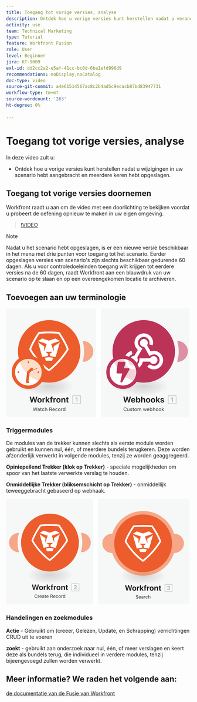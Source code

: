 ```yaml
---
title: Toegang tot vorige versies, analyse
description: Ontdek hoe u vorige versies kunt herstellen nadat u veranderingen in uw scenario hebt aangebracht en hen bewaard in  [!DNL Adobe Workfront Fusion].
activity: use
team: Technical Marketing
type: Tutorial
feature: Workfront Fusion
role: User
level: Beginner
jira: KT-9009
exl-id: dd2cc2a2-e5af-41cc-bc0d-6be1efd996d9
recommendations: noDisplay,noCatalog
doc-type: video
source-git-commit: a4e61514567ac8c2b4ad5c9ecacb87bd83947731
workflow-type: tm+mt
source-wordcount: '263'
ht-degree: 0%

---
```


# Toegang tot vorige versies, analyse

In deze video zult u:

* Ontdek hoe u vorige versies kunt herstellen nadat u wijzigingen in uw scenario hebt aangebracht en meerdere keren hebt opgeslagen.

## Toegang tot vorige versies doornemen

Workfront raadt u aan om de video met een doorlichting te bekijken voordat u probeert de oefening opnieuw te maken in uw eigen omgeving.

>[!VIDEO](https://video.tv.adobe.com/v/335268/?quality=12&learn=on)

>[!NOTE]
>
>Nadat u het scenario hebt opgeslagen, is er een nieuwe versie beschikbaar in het menu met drie punten voor toegang tot het scenario. Eerder opgeslagen versies van scenario&#39;s zijn slechts beschikbaar gedurende 60 dagen. Als u voor controledoeleinden toegang wilt krijgen tot eerdere versies na de 60 dagen, raadt Workfront aan een blauwdruk van uw scenario op te slaan en op een overeengekomen locatie te archiveren.


## Toevoegen aan uw terminologie

![ een beeld van een horlogeverslag en een module van de douane webhaak ](assets/understand-the-basics-3.png)

### Triggermodules

De modules van de trekker kunnen slechts als eerste module worden gebruikt en kunnen nul, één, of meerdere bundels terugkeren. Deze worden afzonderlijk verwerkt in volgende modules, tenzij ze worden geaggregeerd.

**Opiniepeilend Trekker (klok op Trekker)** - speciale mogelijkheden om spoor van het laatste verwerkte verslag te houden.

**Onmiddellijke Trekker (bliksemschicht op Trekker)** - onmiddellijk teweeggebracht gebaseerd op webhaak.

![ een beeld van creeer verslag en een onderzoeksmodule ](assets/understand-the-basics-4.png)

### Handelingen en zoekmodules

**Actie** - Gebruikt om (creeer, Gelezen, Update, en Schrapping) verrichtingen CRUD uit te voeren

**zoekt** - gebruikt aan onderzoek naar nul, één, of meer verslagen en keert deze als bundels terug, die individueel in verdere modules, tenzij bijeengevoegd zullen worden verwerkt.

## Meer informatie? We raden het volgende aan:

[ de documentatie van de Fusie van Workfront ](https://experienceleague.adobe.com/docs/workfront/using/adobe-workfront-fusion/workfront-fusion-2.html?lang=en)
